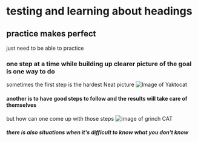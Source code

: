 # testing and learning about headings
## practice makes perfect
just need to be able to practice
### one step at a time while building up clearer picture of the goal is one way to do
sometimes the first step is the hardest
Neat picture
![Image of Yaktocat](https://octodex.github.com/images/yaktocat.png)
#### another is to have good steps to follow and the results will take care of themselves
but how can one come up with those steps
![image of grinch CAT](https://octodex.github.com/images/grinchtocat.gif)
##### there is also situations when it's difficult to know what you don't know
